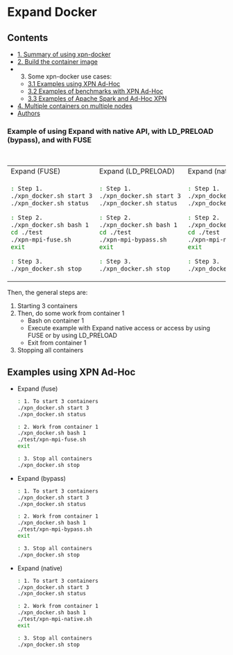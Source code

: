 # Expand Docker


## Contents

 * [1. Summary of using xpn-docker](https://github.com/xpn-arcos/xpn-docker/doc/summary.md)
 * [2. Build the container image](https://github.com/xpn-arcos/xpn-docker/doc/image.md)
 * 3. Some xpn-docker use cases:
   * [3.1 Examples using XPN Ad-Hoc](https://github.com/xpn-arcos/xpn-docker/doc/usecase-xpn.md)
   * [3.2 Examples of benchmarks with XPN Ad-Hoc](https://github.com/xpn-arcos/xpn-docker/usecase-benchmarks.md)
   * [3.3 Examples of Apache Spark and Ad-Hoc XPN](https://github.com/xpn-arcos/xpn-docker/usecase-spark.md)
 * [4. Multiple containers on multiple nodes](https://github.com/xpn-arcos/xpn-docker/swarm.md)
 * [Authors](https://github.com/xpn-arcos/xpn-docker/authors.md)


### Example of using Expand with native API, with LD_PRELOAD (bypass), and with FUSE

   <br>
   <html>
   <table>
   <tr>
   <td>
   Expand (FUSE)
   </td>
   <td>
   Expand (LD_PRELOAD)
   </td>
   <td>
   Expand (native)
   </td>
   </tr>
   <tr>
   <td>
   </html>
     
   ```bash
 : Step 1. 
 ./xpn_docker.sh start 3
 ./xpn_docker.sh status

 : Step 2. 
 ./xpn_docker.sh bash 1
 cd ./test
 ./xpn-mpi-fuse.sh
 exit

 : Step 3. 
 ./xpn_docker.sh stop
   ```

  <html>
  </td>
  <td>
  </html>

  ```bash
 : Step 1. 
 ./xpn_docker.sh start 3
 ./xpn_docker.sh status

 : Step 2. 
 ./xpn_docker.sh bash 1
 cd ./test
 ./xpn-mpi-bypass.sh
 exit

 : Step 3. 
 ./xpn_docker.sh stop
  ```

  <html>
  </td>
  <td>
  </html>

  ```bash
 : Step 1. 
 ./xpn_docker.sh start 3
 ./xpn_docker.sh status

 : Step 2. 
 ./xpn_docker.sh bash 1
 cd ./test
 ./xpn-mpi-native.sh
 exit

 : Step 3. 
 ./xpn_docker.sh stop
  ```

  <html>
  </td>
  </tr>
  </table>
  </html>


  Then, the general steps are:
   1. Starting 3 containers
   2. Then, do some work from container 1
      * Bash on container 1
      * Execute example with Expand native access or access by using FUSE or by using LD_PRELOAD
      * Exit from container 1
   4. Stopping all containers


## Examples using XPN Ad-Hoc

  * Expand (fuse)

      ```bash
      : 1. To start 3 containers
      ./xpn_docker.sh start 3
      ./xpn_docker.sh status

      : 2. Work from container 1
      ./xpn_docker.sh bash 1
      ./test/xpn-mpi-fuse.sh
      exit

      : 3. Stop all containers
      ./xpn_docker.sh stop
      ```

  * Expand (bypass)

      ```bash
      : 1. To start 3 containers
      ./xpn_docker.sh start 3
      ./xpn_docker.sh status

      : 2. Work from container 1
      ./xpn_docker.sh bash 1
      ./test/xpn-mpi-bypass.sh
      exit

      : 3. Stop all containers
      ./xpn_docker.sh stop
      ```

  * Expand (native)

      ```bash
      : 1. To start 3 containers
      ./xpn_docker.sh start 3
      ./xpn_docker.sh status

      : 2. Work from container 1
      ./xpn_docker.sh bash 1
      ./test/xpn-mpi-native.sh
      exit

      : 3. Stop all containers
      ./xpn_docker.sh stop
      ```


